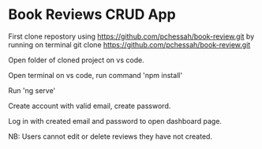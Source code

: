 # Book Reviews CRUD App

First clone repostory using https://github.com/pchessah/book-review.git by running on terminal git clone https://github.com/pchessah/book-review.git

Open folder of cloned project on vs code.

Open terminal on vs code, run command 'npm install'

Run 'ng serve'

Create account with valid email, create password.

Log in with created email and password to open dashboard page.

NB: Users cannot edit or delete reviews they have not created.
